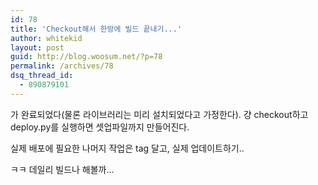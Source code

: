 ```yaml
---
id: 78
title: 'Checkout해서 한방에 빌드 끝내기...'
author: whitekid
layout: post
guid: http://blog.woosum.net/?p=78
permalink: /archives/78
dsq_thread_id:
  - 890879101
---
```

가 완료되었다(물론 라이브러리는 미리 설치되었다고 가정한다). 걍 checkout하고 deploy.py를 실행하면 셋업파일까지 만들어진다.

실제 배포에 필요한 나머지 작업은 tag 달고, 실제 업데이트하기..

ㅋㅋ 데일리 빌드나 해볼까...